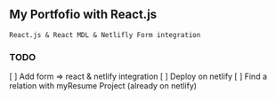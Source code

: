 ## My Portfofio with React.js

```
React.js & React MDL & Netlifly Form integration
```

### TODO

[ ] Add form => react & netlify integration
[ ] Deploy on netlify
[ ] Find a relation with myResume Project (already on netlify)
